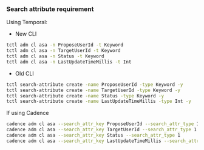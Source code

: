 

### Search attribute requirement

Using Temporal:

* New CLI
```bash
tctl adm cl asa -n ProposeUserId -t Keyword
tctl adm cl asa -n TargetUserId -t Keyword
tctl adm cl asa -n Status -t Keyword
tctl adm cl asa -n LastUpdateTimeMillis -t Int
```

* Old CLI
``` bash
tctl search-attribute create -name ProposeUserId -type Keyword -y
tctl search-attribute create -name TargetUserId -type Keyword -y
tctl search-attribute create -name Status -type Keyword -y
tctl search-attribute create -name LastUpdateTimeMillis -type Int -y
```

If using Cadence

```bash
cadence adm cl asa --search_attr_key ProposeUserId --search_attr_type 1
cadence adm cl asa --search_attr_key TargetUserId --search_attr_type 1
cadence adm cl asa --search_attr_key Status --search_attr_type 1
cadence adm cl asa --search_attr_key LastUpdateTimeMillis --search_attr_type 2
```